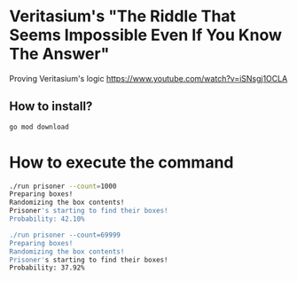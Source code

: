# Veritasium's "The Riddle That Seems Impossible Even If You Know The Answer"

Proving Veritasium's logic
https://www.youtube.com/watch?v=iSNsgj1OCLA

## How to install?

```sh
go mod download
```

# How to execute the command

```sh
./run prisoner --count=1000
Preparing boxes!
Randomizing the box contents!
Prisoner's starting to find their boxes!
Probability: 42.10%

./run prisoner --count=69999
Preparing boxes!
Randomizing the box contents!
Prisoner's starting to find their boxes!
Probability: 37.92%
```
